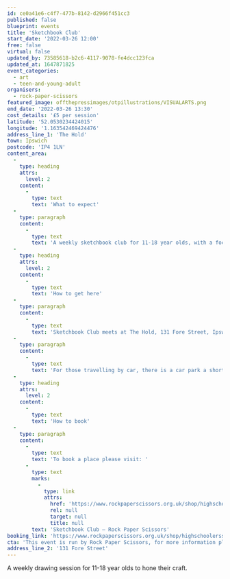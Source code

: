 ```yaml
---
id: ce0a41e6-c4f7-477b-8142-d2966f451cc3
published: false
blueprint: events
title: 'Sketchbook Club'
start_date: '2022-03-26 12:00'
free: false
virtual: false
updated_by: 73585618-b2c6-4117-9078-fe4dcc123fca
updated_at: 1647871825
event_categories:
  - art
  - teen-and-young-adult
organisers:
  - rock-paper-scissors
featured_image: offthepressimages/otpillustrations/VISUALARTS.png
end_date: '2022-03-26 13:30'
cost_details: '£5 per session'
latitude: '52.0530234424015'
longitude: '1.163542469424476'
address_line_1: 'The Hold'
town: Ipswich
postcode: 'IP4 1LN'
content_area:
  -
    type: heading
    attrs:
      level: 2
    content:
      -
        type: text
        text: 'What to expect'
  -
    type: paragraph
    content:
      -
        type: text
        text: 'A weekly sketchbook club for 11-18 year olds, with a focus on illustration, collage, typography and other 2D techniques. We will have different local artists showing how they use sketchbooks in their art practice, teaching and inspiring new techniques. We will aim to have a termly exhibit of the work.'
  -
    type: heading
    attrs:
      level: 2
    content:
      -
        type: text
        text: 'How to get here'
  -
    type: paragraph
    content:
      -
        type: text
        text: 'Sketchbook Club meets at The Hold, 131 Fore Street, Ipswich.'
  -
    type: paragraph
    content:
      -
        type: text
        text: 'For those travelling by car, there is a car park a short walk from the venue next to the student halls.'
  -
    type: heading
    attrs:
      level: 2
    content:
      -
        type: text
        text: 'How to book'
  -
    type: paragraph
    content:
      -
        type: text
        text: 'To book a place please visit: '
      -
        type: text
        marks:
          -
            type: link
            attrs:
              href: 'https://www.rockpaperscissors.org.uk/shop/highschoolerssketchbookclub'
              rel: null
              target: null
              title: null
        text: 'Sketchbook Club — Rock Paper Scissors'
booking_link: 'https://www.rockpaperscissors.org.uk/shop/highschoolerssketchbookclub'
cta: 'This event is run by Rock Paper Scissors, for more information please visit: [https://www.rockpaperscissors.org.uk/](https://www.rockpaperscissors.org.uk/)'
address_line_2: '131 Fore Street'
---
```

A weekly drawing session for 11-18 year olds to hone their craft.